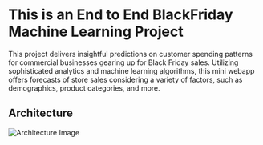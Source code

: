 # This is an End to End BlackFriday Machine Learning Project

This project delivers insightful predictions on customer spending patterns for commercial businesses gearing up for Black Friday sales. Utilizing sophisticated analytics and machine learning algorithms, this mini webapp offers forecasts of store sales considering a variety of factors, such as demographics, product categories, and more.

## Architecture

![Architecture Image](https://imgur.com/a/qlggIdN)<blockquote class="imgur-embed-pub" lang="en" data-id="a/qlggIdN" data-context="false" ><a href="//imgur.com/a/qlggIdN"></a></blockquote><script async src="//s.imgur.com/min/embed.js" charset="utf-8"></script>








